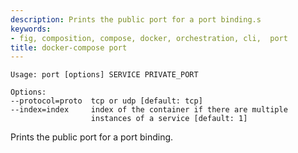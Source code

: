 ```yaml
---
description: Prints the public port for a port binding.s
keywords:
- fig, composition, compose, docker, orchestration, cli,  port
title: docker-compose port
---
```


```
Usage: port [options] SERVICE PRIVATE_PORT

Options:
--protocol=proto  tcp or udp [default: tcp]
--index=index     index of the container if there are multiple
                  instances of a service [default: 1]
```

Prints the public port for a port binding.
